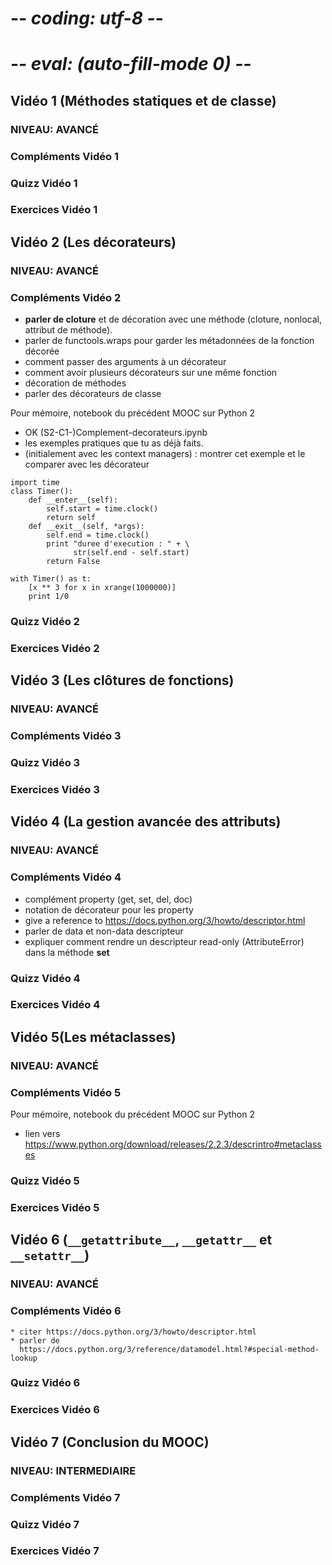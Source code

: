 # -*- coding: utf-8 -*-
# -*- eval: (auto-fill-mode 0) -*-

## Vidéo 1 (Méthodes statiques et de classe)
### NIVEAU: AVANCÉ
### Compléments Vidéo 1
### Quizz Vidéo 1
### Exercices Vidéo 1


## Vidéo 2 (Les décorateurs)
### NIVEAU: AVANCÉ
### Compléments Vidéo 2

* **parler de cloture** et de décoration avec une méthode (cloture,
  nonlocal, attribut de méthode).
* parler de functools.wraps pour garder les métadonnées de la
  fonction décorée
* comment passer des arguments à un décorateur
* comment avoir plusieurs décorateurs sur une même fonction
* décoration de méthodes
* parler des décorateurs de classe

Pour mémoire, notebook du précédent MOOC sur Python 2

* OK (S2-C1-)Complement-decorateurs.ipynb
* les exemples pratiques que tu as déjà faits.
* (initialement avec les context managers) : montrer cet exemple et
  le comparer avec les décorateur

```
import time
class Timer():    
    def __enter__(self):
        self.start = time.clock()
        return self
    def __exit__(self, *args):
        self.end = time.clock()
        print "duree d'execution : " + \
              str(self.end - self.start)
        return False

with Timer() as t:
    [x ** 3 for x in xrange(1000000)]
    print 1/0
```

### Quizz Vidéo 2
### Exercices Vidéo 2


## Vidéo 3 (Les clôtures de fonctions)
### NIVEAU: AVANCÉ
### Compléments Vidéo 3
### Quizz Vidéo 3
### Exercices Vidéo 3


## Vidéo 4 (La gestion avancée des attributs)
### NIVEAU: AVANCÉ
### Compléments Vidéo 4

   * complément property (get, set, del, doc)
   * notation de décorateur pour les property
   * give a reference to
     https://docs.python.org/3/howto/descriptor.html
   * parler de data et non-data descripteur
   * expliquer comment rendre un descripteur read-only
     (AttributeError) dans la méthode __set__

### Quizz Vidéo 4
### Exercices Vidéo 4


## Vidéo 5(Les métaclasses)
### NIVEAU: AVANCÉ
### Compléments Vidéo 5
Pour mémoire, notebook du précédent MOOC sur Python 2

* lien vers
     https://www.python.org/download/releases/2.2.3/descrintro#metaclasses

### Quizz Vidéo 5
### Exercices Vidéo 5


## Vidéo 6 (`__getattribute__`, `__getattr__` et `__setattr__`)
### NIVEAU: AVANCÉ
### Compléments Vidéo 6
    * citer https://docs.python.org/3/howto/descriptor.html
	* parler de
      https://docs.python.org/3/reference/datamodel.html?#special-method-lookup 
### Quizz Vidéo 6
### Exercices Vidéo 6


## Vidéo 7 (Conclusion du MOOC)
### NIVEAU: INTERMEDIAIRE
### Compléments Vidéo 7
### Quizz Vidéo 7
### Exercices Vidéo 7
